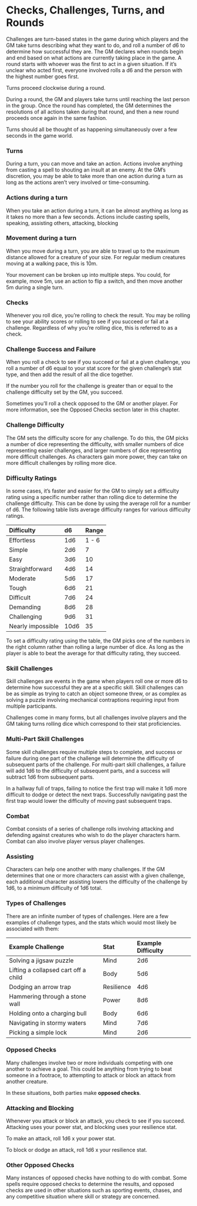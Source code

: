 # Checks, Challenges, Turns, and Rounds

Challenges are turn-based states in the game during which players and the GM take turns describing what they want to do, and roll a number of d6 to determine how successful they are. The GM declares when rounds begin and end based on what actions are currently taking place in the game. A round starts with whoever was the first to act in a given situation. If it’s unclear who acted first, everyone involved rolls a d6 and the person with the highest number goes first.

Turns proceed clockwise during a round.

During a round, the GM and players take turns until reaching the last person in the group. Once the round has completed, the GM determines the resolutions of all actions taken during that round, and then a new round proceeds once again in the same fashion.

Turns should all be thought of as happening simultaneously over a few seconds in the game world.

### Turns

During a turn, you can move and take an action. Actions involve anything from casting a spell to shouting an insult at an enemy. At the GM’s discretion, you may be able to take more than one action during a turn as long as the actions aren’t very involved or time-consuming.

### **Actions during a turn**

When you take an action during a turn, it can be almost anything as long as it takes no more than a few seconds. Actions include casting spells, speaking, assisting others, attacking, blocking

### **Movement during a turn**

When you move during a turn, you are able to travel up to the maximum distance allowed for a creature of your size. For regular medium creatures moving at a walking pace, this is 10m.

Your movement can be broken up into multiple steps. You could, for example, move 5m, use an action to flip a switch, and then move another 5m during a single turn.

### Checks

Whenever you roll dice, you’re rolling to check the result. You may be rolling to see your ability scores or rolling to see if you succeed or fail at a challenge. Regardless of why you’re rolling dice, this is referred to as a check.

### Challenge Success and Failure

When you roll a check to see if you succeed or fail at a given challenge, you roll a number of d6 equal to your stat score for the given challenge’s stat type, and then add the result of all the dice together.

If the number you roll for the challenge is greater than or equal to the challenge difficulty set by the GM, you succeed.

Sometimes you’ll roll a check opposed to the GM or another player. For more information, see the Opposed Checks section later in this chapter.

### Challenge Difficulty

The GM sets the difficulty score for any challenge. To do this, the GM picks a number of dice representing the difficulty, with smaller numbers of dice representing easier challenges, and larger numbers of dice representing more difficult challenges. As characters gain more power, they can take on more difficult challenges by rolling more dice.

### **Difficulty Ratings**

In some cases, it’s faster and easier for the GM to simply set a difficulty rating using a specific number rather than rolling dice to determine the challenge difficulty. This can be done by using the average roll for a number of d6. The following table lists average difficulty ranges for various difficulty ratings.

| Difficulty | d6 | Range |
| :--- | :--- | :--- |
| Effortless | 1d6 | 1 - 6 |
| Simple | 2d6 | 7 |
| Easy | 3d6 | 10 |
| Straightforward | 4d6 | 14 |
| Moderate | 5d6 | 17 |
| Tough | 6d6 | 21 |
| Difficult | 7d6 | 24 |
| Demanding | 8d6 | 28 |
| Challenging | 9d6 | 31 |
| Nearly impossible | 10d6 | 35 |

To set a difficulty rating using the table, the GM picks one of the numbers in the right column rather than rolling a large number of dice. As long as the player is able to beat the average for that difficulty rating, they succeed.

### Skill Challenges

Skill challenges are events in the game when players roll one or more d6 to determine how successful they are at a specific skill. Skill challenges can be as simple as trying to catch an object someone threw, or as complex as solving a puzzle involving mechanical contraptions requiring input from multiple participants.

Challenges come in many forms, but all challenges involve players and the GM taking turns rolling dice which correspond to their stat proficiencies.

### Multi-Part Skill Challenges

Some skill challenges require multiple steps to complete, and success or failure during one part of the challenge will determine the difficulty of subsequent parts of the challenge. For multi-part skill challenges, a failure will add 1d6 to the difficulty of subsequent parts, and a success will subtract 1d6 from subsequent parts.

In a hallway full of traps, failing to notice the first trap will make it 1d6 more difficult to dodge or detect the next traps. Successfully navigating past the first trap would lower the difficulty of moving past subsequent traps.

### Combat

Combat consists of a series of challenge rolls involving attacking and defending against creatures who wish to do the player characters harm. Combat can also involve player versus player challenges.

### Assisting

Characters can help one another with many challenges. If the GM determines that one or more characters can assist with a given challenge, each additional character assisting lowers the difficulty of the challenge by 1d6, to a minimum difficulty of 1d6 total.

### Types of Challenges

There are an infinite number of types of challenges. Here are a few examples of challenge types, and the stats which would most likely be associated with them:

| Example Challenge | Stat | Example Difficulty |
| :--- | :--- | :--- |
| Solving a jigsaw puzzle | Mind | 2d6 |
| Lifting a collapsed cart off a child | Body | 5d6 |
| Dodging an arrow trap | Resilience | 4d6 |
| Hammering through a stone wall | Power | 8d6 |
| Holding onto a charging bull | Body | 6d6 |
| Navigating in stormy waters | Mind | 7d6 |
| Picking a simple lock | Mind | 2d6 |

### Opposed Checks

Many challenges involve two or more individuals competing with one another to achieve a goal. This could be anything from trying to beat someone in a footrace, to attempting to attack or block an attack from another creature.

In these situations, both parties make **opposed checks**.

### Attacking and Blocking

Whenever you attack or block an attack, you check to see if you succeed. Attacking uses your power stat, and blocking uses your resilience stat.

To make an attack, roll 1d6 x your power stat.

To block or dodge an attack, roll 1d6 x your resilience stat.

### Other Opposed Checks

Many instances of opposed checks have nothing to do with combat. Some spells require opposed checks to determine the results, and opposed checks are used in other situations such as sporting events, chases, and any competitive situation where skill or strategy are concerned.

